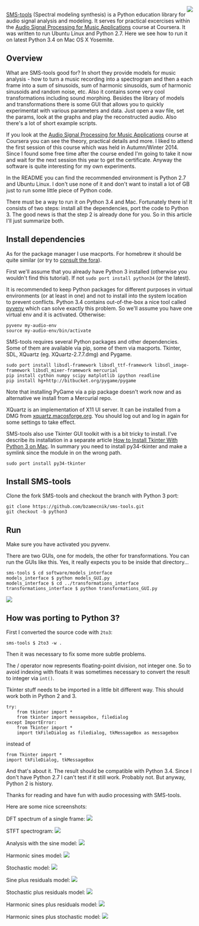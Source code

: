 <!--
.. title: How to run SMS-tools on Python 3 on Mac
.. slug: how-to-run-sms-tools-on-python-3-on-mac
.. date: 2015-01-04 18:20:09+01:00
.. tags: audio,software
.. category: audio
.. link:
.. description:
.. type: text
-->

<img align="right" src="http://i.bohumirzamecnik.cz/2015-01-04-how-to-run-sms-tools-on-python-3-on-mac/sms_tools_cover_t.png">

[SMS-tools](https://github.com/MTG/sms-tools) (Spectral modeling synthesis) is a Python education library for audio signal analysis and modeling. It serves for practical excercises within the [Audio Signal Processing for Music Applications](https://www.coursera.org/course/audio) course at Coursera. It was written to run Ubuntu Linux and Python 2.7. Here we see how to run it on latest Python 3.4 on Mac OS X Yosemite.

<!-- TEASER_END -->

## Overview

What are SMS-tools good for? In short they provide models for music analysis - how to turn a music recording into a spectrogram and then a each frame into a sum of sinusoids, sum of harmonic sinusoids, sum of harmonic sinusoids and random noise, etc. Also it contains some very cool transformations including sound morphing. Besides the library of models and transformations there is some GUI that allows you to quickly experimentat with various parameters and data. Just open a wav file, set the params, look at the graphs and play the reconstructed audio. Also there's a lot of short example scripts.

If you look at the [Audio Signal Processing for Music Applications](https://www.coursera.org/course/audio) course at Coursera you can see the theory, practical details and more. I liked to attend the first session of this course which was held in Autumn/Winter 2014. Since I found some free time after the course ended I'm going to take it now and wait for the next session this year to get the certificate. Anyway the software is quite interesting for my own experiments.

In the README you can find the recommended environment is Python 2.7 and Ubuntu Linux. I don't use none of it and don't want to install a lot of GB just to run some little piece of Python code.

There must be a way to run it on Python 3.4 and Mac. Fortunately there is! It consists of two steps: install all the dependencies, port the code to Python 3. The good news is that the step 2 is already done for you. So in this article I'll just summarize both.

## Install dependencies

As for the package manager I use macports. For homebrew it should be quite similar (or try to [consult the fora](https://class.coursera.org/audio-001/forum/thread?thread_id=126#post-535)).

First we'll assume that you already have Python 3 installed (otherwise you wouldn't find this tutorial). If not `sudo port install python34` (or the latest).

It is recommended to keep Python packages for different purposes in virtual environments (or at least in one) and not to install into the system location to prevent conflicts. Python 3.4 contains out-of-the-box a nice tool called [pyvenv](https://docs.python.org/3/library/venv.html) which can solve exactly this problem. So we'll assume you have one virtual env and it is activated. Otherwise:

```
pyvenv my-audio-env
source my-audio-env/bin/activate
```

SMS-tools requires several Python packages and other dependencies. Some of them are available via pip, some of them via macports. Tkinter, SDL, XQuartz (eg. XQuartz-2.7.7.dmg) and Pygame.

```
sudo port install libsdl-framework libsdl_ttf-framework libsdl_image-framework libsdl_mixer-framework mercurial
pip install cython numpy scipy matplotlib ipython readline
pip install hg+http://bitbucket.org/pygame/pygame
```

Note that installing PyGame via a pip package doesn't work now and as alternative we install from a Mercurial repo.

XQuartz is an implementation of X11 UI server. It can be installed from a DMG from [xquartz.macosforge.org](http://xquartz.macosforge.org/). You should log out and log in again for some settings to take effect.

SMS-tools also use Tkinter GUI toolkit with is a bit tricky to install. I've describe its installation in a separate article [How to Install Tkinter With Python 3 on Mac](/blog/2014/install-tkinter-with-python-3-on-mac/). In summary you need to install py34-tkinter and make a symlink since the module in on the wrong path.

```
sudo port install py34-tkinter
```

## Install SMS-tools

Clone the fork SMS-tools and checkout the branch with Python 3 port:

```
git clone https://github.com/bzamecnik/sms-tools.git
git checkout -b python3
```

## Run

Make sure you have activated you pyvenv.

There are two GUIs, one for models, the other for transformations. You can run the GUIs like this. Yes, it really expects you to be inside that directory...

```
sms-tools $ cd software/models_interface
models_interface $ python models_GUI.py
models_interface $ cd ../transformations_interface
transformations_interface $ python transformations_GUI.py
```

<img src="http://i.bohumirzamecnik.cz/2015-01-04-how-to-run-sms-tools-on-python-3-on-mac/sms_tools_gui_hps.png">

## How was porting to Python 3?

First I converted the source code with `2to3`:

```
sms-tools $ 2to3 -w .
```

Then it was necessary to fix some more subtle problems.

The / operator now represents floating-point division, not integer one.
So to avoid indexing with floats it was sometimes necessary to convert the result to integer via `int()`.

Tkinter stuff needs to be imported in a little bit different way. This should work both in Python 2 and 3.

```
try:
	from tkinter import *
	from tkinter import messagebox, filedialog
except ImportError:
	from Tkinter import *
	import tkFileDialog as filedialog, tkMessageBox as messagebox
```

instead of


```
from Tkinter import *
import tkFileDialog, tkMessageBox
```

And that's about it. The result should be compatible with Python 3.4. Since I don't have Python 2.7 I can't test if it still work. Probably not. But anyway, Python 2 is history.

Thanks for reading and have fun with audio processing with SMS-tools.

Here are some nice screenshots:

DFT spectrum of a single frame:
<img src="http://i.bohumirzamecnik.cz/2015-01-04-how-to-run-sms-tools-on-python-3-on-mac/01_dft_piano.png">

STFT spectrogram:
<img src="http://i.bohumirzamecnik.cz/2015-01-04-how-to-run-sms-tools-on-python-3-on-mac/02_stft_piano.png">

Analysis with the sine model:
<img src="http://i.bohumirzamecnik.cz/2015-01-04-how-to-run-sms-tools-on-python-3-on-mac/03_sine_model_analysis_bendir.png">

Harmonic sines model:
<img src="http://i.bohumirzamecnik.cz/2015-01-04-how-to-run-sms-tools-on-python-3-on-mac/04_harmonic_model_analysis_vignesh.png">

Stochastic model:
<img src="http://i.bohumirzamecnik.cz/2015-01-04-how-to-run-sms-tools-on-python-3-on-mac/05_stochastic_model_ocean.png">

Sine plus residuals model:
<img src="http://i.bohumirzamecnik.cz/2015-01-04-how-to-run-sms-tools-on-python-3-on-mac/06_spr_model_bendir.png">

Stochastic plus residuals model:
<img src="http://i.bohumirzamecnik.cz/2015-01-04-how-to-run-sms-tools-on-python-3-on-mac/07_sps_model_bendir.png">

Harmonic sines plus residuals model:
<img src="http://i.bohumirzamecnik.cz/2015-01-04-how-to-run-sms-tools-on-python-3-on-mac/08_hpr_model_sax_phrase_short.png">

Harmonic sines plus stochastic model:
<img src="http://i.bohumirzamecnik.cz/2015-01-04-how-to-run-sms-tools-on-python-3-on-mac/08_hps_model_sax_phrase_short.png">
